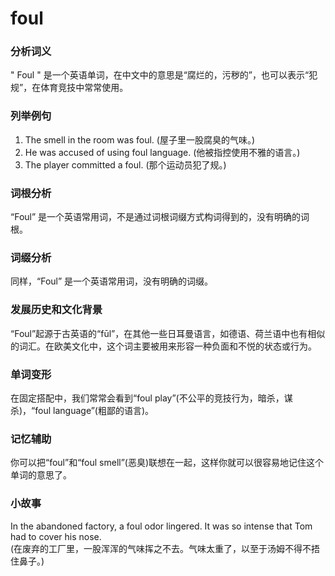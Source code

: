 # foul

### 分析词义

  

" Foul " 是一个英语单词，在中文中的意思是“腐烂的，污秽的”，也可以表示“犯规”，在体育竞技中常常使用。

  

### 列举例句

  

1.  The smell in the room was foul. (屋子里一股腐臭的气味。)
2.  He was accused of using foul language. (他被指控使用不雅的语言。)
3.  The player committed a foul. (那个运动员犯了规。)

  

### 词根分析

  

“Foul” 是一个英语常用词，不是通过词根词缀方式构词得到的，没有明确的词根。

  

### 词缀分析

  

同样，“Foul” 是一个英语常用词，没有明确的词缀。

  

### 发展历史和文化背景

  

“Foul”起源于古英语的“fūl”，在其他一些日耳曼语言，如德语、荷兰语中也有相似的词汇。在欧美文化中，这个词主要被用来形容一种负面和不悦的状态或行为。

  

### 单词变形

  

在固定搭配中，我们常常会看到“foul play”(不公平的竞技行为，暗杀，谋杀)，“foul language”(粗鄙的语言)。

  

### 记忆辅助

  

你可以把“foul”和“foul smell”(恶臭)联想在一起，这样你就可以很容易地记住这个单词的意思了。

  

### 小故事

  

In the abandoned factory, a foul odor lingered. It was so intense that Tom had to cover his nose.  
(在废弃的工厂里，一股浑浑的气味挥之不去。气味太重了，以至于汤姆不得不捂住鼻子。)
